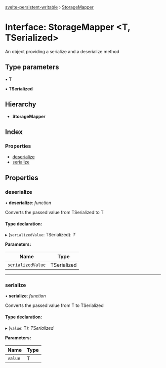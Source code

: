 [svelte-persistent-writable](../README.md) › [StorageMapper](storagemapper.md)

# Interface: StorageMapper <**T, TSerialized**>

An object providing a serialize and a deserialize method

## Type parameters

▪ **T**

▪ **TSerialized**

## Hierarchy

* **StorageMapper**

## Index

### Properties

* [deserialize](storagemapper.md#deserialize)
* [serialize](storagemapper.md#serialize)

## Properties

###  deserialize

• **deserialize**: *function*

Converts the passed value from TSerialized to T

#### Type declaration:

▸ (`serializedValue`: TSerialized): *T*

**Parameters:**

Name | Type |
------ | ------ |
`serializedValue` | TSerialized |

___

###  serialize

• **serialize**: *function*

Converts the passed value from T to TSerialized

#### Type declaration:

▸ (`value`: T): *TSerialized*

**Parameters:**

Name | Type |
------ | ------ |
`value` | T |
